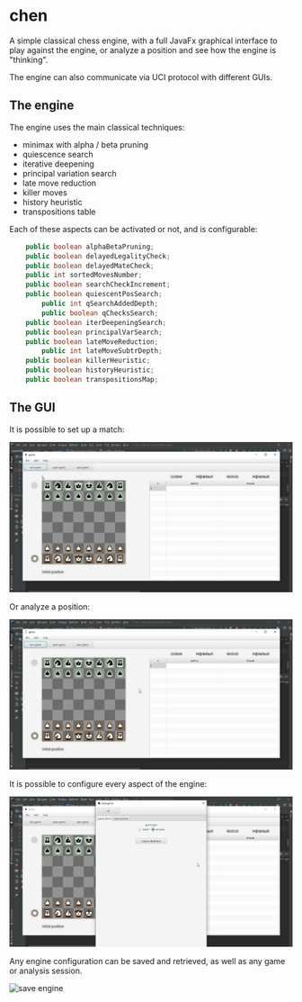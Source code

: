 # chen
A simple classical chess engine, with a full JavaFx graphical interface to play against the engine, or analyze a position and see how the engine is "thinking".

The engine can also communicate via UCI protocol with different GUIs.

## The engine

The engine uses the main classical techniques:
 * minimax with alpha / beta pruning
 * quiescence search
 * iterative deepening
 * principal variation search
 * late move reduction
 * killer moves
 * history heuristic
 * transpositions table

Each of these aspects can be activated or not, and is configurable:
```java
    public boolean alphaBetaPruning;
    public boolean delayedLegalityCheck;
    public boolean delayedMateCheck;
    public int sortedMovesNumber;
    public boolean searchCheckIncrement;
    public boolean quiescentPosSearch;
        public int qSearchAddedDepth;
        public boolean qChecksSearch;
    public boolean iterDeepeningSearch;
    public boolean principalVarSearch;
    public boolean lateMoveReduction;
        public int lateMoveSubtrDepth;
    public boolean killerHeuristic;
    public boolean historyHeuristic;
    public boolean transpositionsMap;
```

## The GUI

It is possible to set up a match:

![new game](https://github.com/danielefdf/chen/blob/master/docs/newgame.gif)

Or analyze a position:

![new analysis](https://github.com/danielefdf/chen/blob/master/docs/newanalysis.gif)

It is possible to configure every aspect of the engine:

![configure engine](https://github.com/danielefdf/chen/blob/master/docs/confengine.gif)

Any engine configuration can be saved and retrieved, as well as any game or analysis session.

![save engine](https://github.com/danielefdf/chen/blob/master/docs/saveengine.gif)












